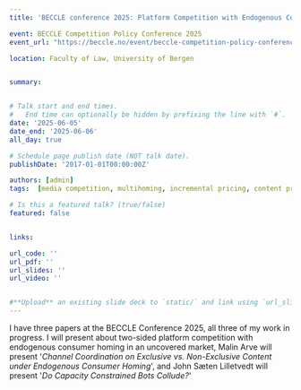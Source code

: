 ```yaml
---
title: 'BECCLE conference 2025: Platform Competition with Endogenous Consumer Homing in an Uncovered Market'

event: BECCLE Competition Policy Conference 2025
event_url: "https://beccle.no/event/beccle-competition-policy-conference-2025/"

location: Faculty of Law, University of Bergen


summary: 


# Talk start and end times.
#   End time can optionally be hidden by prefixing the line with `#`.
date: '2025-06-05'
date_end: '2025-06-06'
all_day: true

# Schedule page publish date (NOT talk date).
publishDate: '2017-01-01T00:00:00Z'

authors: [admin]
tags:  [media competition, multihoming, incremental pricing, content provision, market expansion]

# Is this a featured talk? (true/false)
featured: false


links:

url_code: ''
url_pdf: ''
url_slides: ''
url_video: ''


#**Upload** an existing slide deck to `static/` and link using `url_slides` parameter in the front matter of the talk file
---
```


I have three papers at the BECCLE Conference 2025, all three of my work in progress. I will present about two-sided platform competition with endogenous consumer homing in an uncovered market, Malin Arve will present '*Channel Coordination on Exclusive vs. Non-Exclusive Content under Endogenous Consumer Homing*', and John Sæten Lilletvedt will present '*Do Capacity Constrained Bots Collude?*'
